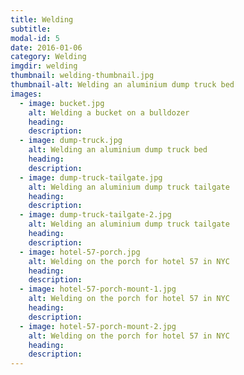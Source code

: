 ```yaml
---
title: Welding
subtitle:
modal-id: 5
date: 2016-01-06
category: Welding
imgdir: welding
thumbnail: welding-thumbnail.jpg
thumbnail-alt: Welding an aluminium dump truck bed 
images:
  - image: bucket.jpg
    alt: Welding a bucket on a bulldozer
    heading:
    description:
  - image: dump-truck.jpg
    alt: Welding an aluminium dump truck bed
    heading:
    description:
  - image: dump-truck-tailgate.jpg
    alt: Welding an aluminium dump truck tailgate
    heading:
    description:
  - image: dump-truck-tailgate-2.jpg
    alt: Welding an aluminium dump truck tailgate
    heading:
    description:
  - image: hotel-57-porch.jpg
    alt: Welding on the porch for hotel 57 in NYC
    heading:
    description:
  - image: hotel-57-porch-mount-1.jpg
    alt: Welding on the porch for hotel 57 in NYC
    heading:
    description:
  - image: hotel-57-porch-mount-2.jpg
    alt: Welding on the porch for hotel 57 in NYC
    heading:
    description:
---
```

